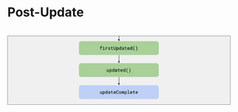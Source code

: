 # Post-Update

<br>

<div class="scheme">
  <img class="scheme" src="/assets/images/update/post-update.jpg">
</div>

<style>
  .scheme {
    display: flex;
    flex-direction: column;
    align-items: center;
    gap: 12px;
  }
</style>
